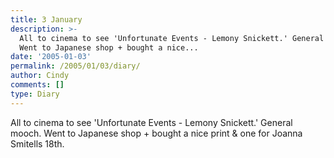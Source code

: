 ```yaml
---
title: 3 January
description: >-
  All to cinema to see 'Unfortunate Events - Lemony Snickett.' General mooch.
  Went to Japanese shop + bought a nice...
date: '2005-01-03'
permalink: /2005/01/03/diary/
author: Cindy
comments: []
type: Diary
---
```


All to cinema to see 'Unfortunate Events - Lemony Snickett.' General mooch. Went to Japanese shop + bought a nice print & one for Joanna Smitells 18th.
